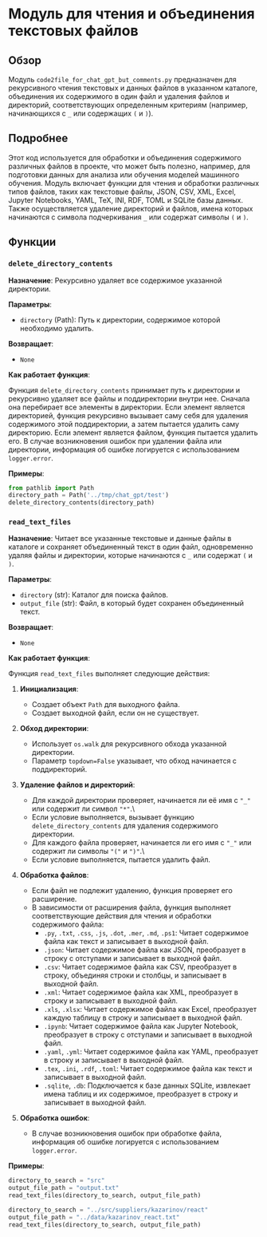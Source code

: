# Модуль для чтения и объединения текстовых файлов

## Обзор

Модуль `code2file_for_chat_gpt_but_comments.py` предназначен для рекурсивного чтения текстовых и данных файлов в указанном каталоге, объединения их содержимого в один файл и удаления файлов и директорий, соответствующих определенным критериям (например, начинающихся с `_` или содержащих `(` и `)`).

## Подробнее

Этот код используется для обработки и объединения содержимого различных файлов в проекте, что может быть полезно, например, для подготовки данных для анализа или обучения моделей машинного обучения. Модуль включает функции для чтения и обработки различных типов файлов, таких как текстовые файлы, JSON, CSV, XML, Excel, Jupyter Notebooks, YAML, TeX, INI, RDF, TOML и SQLite базы данных. Также осуществляется удаление директорий и файлов, имена которых начинаются с символа подчеркивания `_` или содержат символы `(` и `)`.

## Функции

### `delete_directory_contents`

**Назначение**: Рекурсивно удаляет все содержимое указанной директории.

**Параметры**:

- `directory` (Path): Путь к директории, содержимое которой необходимо удалить.

**Возвращает**:

- `None`

**Как работает функция**:

Функция `delete_directory_contents` принимает путь к директории и рекурсивно удаляет все файлы и поддиректории внутри нее. Сначала она перебирает все элементы в директории. Если элемент является директорией, функция рекурсивно вызывает саму себя для удаления содержимого этой поддиректории, а затем пытается удалить саму директорию. Если элемент является файлом, функция пытается удалить его. В случае возникновения ошибок при удалении файла или директории, информация об ошибке логируется с использованием `logger.error`.

**Примеры**:

```python
from pathlib import Path
directory_path = Path('../tmp/chat_gpt/test')
delete_directory_contents(directory_path)
```

### `read_text_files`

**Назначение**: Читает все указанные текстовые и данные файлы в каталоге и сохраняет объединенный текст в один файл, одновременно удаляя файлы и директории, которые начинаются с `_` или содержат `(` и `)`.

**Параметры**:

- `directory` (str): Каталог для поиска файлов.
- `output_file` (str): Файл, в который будет сохранен объединенный текст.

**Возвращает**:

- `None`

**Как работает функция**:

Функция `read_text_files` выполняет следующие действия:

1.  **Инициализация**:

    *   Создает объект `Path` для выходного файла.
    *   Создает выходной файл, если он не существует.
2.  **Обход директории**:

    *   Использует `os.walk` для рекурсивного обхода указанной директории.
    *   Параметр `topdown=False` указывает, что обход начинается с поддиректорий.
3.  **Удаление файлов и директорий**:

    *   Для каждой директории проверяет, начинается ли её имя с `"_"` или содержит ли символ `"*"`.\
    *   Если условие выполняется, вызывает функцию `delete_directory_contents` для удаления содержимого директории.
    *   Для каждого файла проверяет, начинается ли его имя с `"_"` или содержит ли символы `"("` и `")"`.\
    *   Если условие выполняется, пытается удалить файл.
4.  **Обработка файлов**:

    *   Если файл не подлежит удалению, функция проверяет его расширение.
    *   В зависимости от расширения файла, функция выполняет соответствующие действия для чтения и обработки содержимого файла:
        *   `.py`, `.txt`, `.css`, `.js`, `.dot`, `.mer`, `.md`, `.ps1`: Читает содержимое файла как текст и записывает в выходной файл.
        *   `.json`: Читает содержимое файла как JSON, преобразует в строку с отступами и записывает в выходной файл.
        *   `.csv`: Читает содержимое файла как CSV, преобразует в строку, объединяя строки и столбцы, и записывает в выходной файл.
        *   `.xml`: Читает содержимое файла как XML, преобразует в строку и записывает в выходной файл.
        *   `.xls`, `.xlsx`: Читает содержимое файла как Excel, преобразует каждую таблицу в строку и записывает в выходной файл.
        *   `.ipynb`: Читает содержимое файла как Jupyter Notebook, преобразует в строку с отступами и записывает в выходной файл.
        *   `.yaml`, `.yml`: Читает содержимое файла как YAML, преобразует в строку и записывает в выходной файл.
        *   `.tex`, `.ini`, `.rdf`, `.toml`: Читает содержимое файла как текст и записывает в выходной файл.
        *   `.sqlite`, `.db`: Подключается к базе данных SQLite, извлекает имена таблиц и их содержимое, преобразует в строку и записывает в выходной файл.
5.  **Обработка ошибок**:

    *   В случае возникновения ошибок при обработке файла, информация об ошибке логируется с использованием `logger.error`.

**Примеры**:

```python
directory_to_search = "src"
output_file_path = "output.txt"
read_text_files(directory_to_search, output_file_path)
```

```python
directory_to_search = "../src/suppliers/kazarinov/react"
output_file_path = "../data/kazarinov_react.txt"
read_text_files(directory_to_search, output_file_path)
```